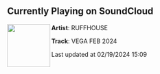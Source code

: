 ## Currently Playing on SoundCloud

[<img align="left" width="100" src="https://i1.sndcdn.com/artworks-u7LUTkeUmBKXkBzc-3BdkLw-t500x500.jpg">](https://soundcloud.com/ruffhouse/rec013)

**Artist**: RUFFHOUSE 

**Track**: VEGA FEB 2024

Last updated at 02/19/2024 15:09
